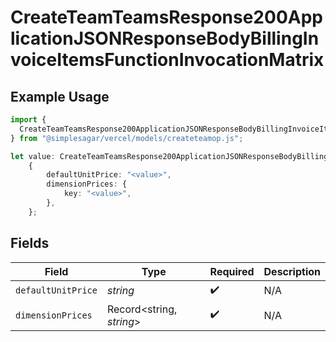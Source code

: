 # CreateTeamTeamsResponse200ApplicationJSONResponseBodyBillingInvoiceItemsFunctionInvocationMatrix

## Example Usage

```typescript
import {
  CreateTeamTeamsResponse200ApplicationJSONResponseBodyBillingInvoiceItemsFunctionInvocationMatrix,
} from "@simplesagar/vercel/models/createteamop.js";

let value: CreateTeamTeamsResponse200ApplicationJSONResponseBodyBillingInvoiceItemsFunctionInvocationMatrix =
    {
        defaultUnitPrice: "<value>",
        dimensionPrices: {
            key: "<value>",
        },
    };
```

## Fields

| Field                    | Type                     | Required                 | Description              |
| ------------------------ | ------------------------ | ------------------------ | ------------------------ |
| `defaultUnitPrice`       | *string*                 | :heavy_check_mark:       | N/A                      |
| `dimensionPrices`        | Record<string, *string*> | :heavy_check_mark:       | N/A                      |